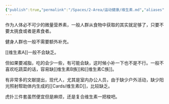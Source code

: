 ```yaml
---
{"publish":true,"permalink":"/Spaces/2-Area/运动健康/维生素.md","aliases":"复合维生素","title":"维生素","created":"2022-09-17","modified":"2025-07-12","published":"2025-07-29T23:04:11.912+08:00","cssclasses":""}
---
```



作为人体必不可少的微量营养素，一般人群从食物中获取的其实就足够了，只要不要太挑食或者是素食者。

健身人群也一般不需要额外补充。

[[维生素A]]一般不会缺乏。

但如果要减脂，吃的会少一些，有可能会缺，这时候小补一下也不是不行。一般不喜欢吃蔬菜的话，容易缺[[维生素B族]]和[[维生素C族]]。

有非常多的文献提出，现代人，尤其是室内办公人员，由于缺少户外活动，缺少阳光照射帮助体内生成的[[Cards/维生素D]]，比较缺乏。

虎扑三件套虽然便宜但是麻烦，还是复合维生素一把梭吧。
